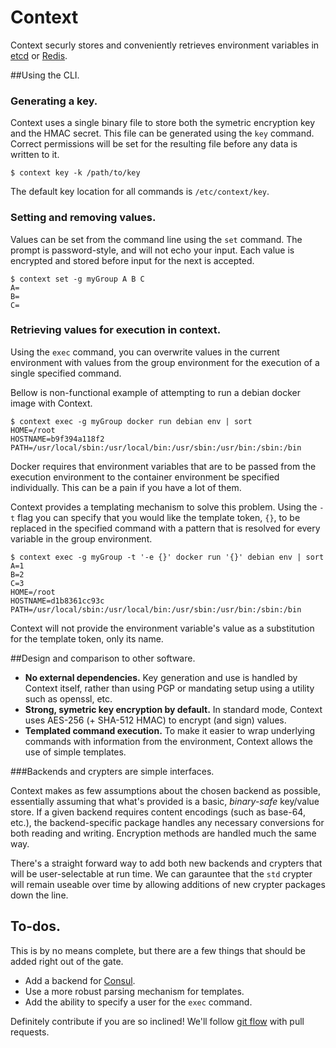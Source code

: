# Context

Context securly stores and conveniently retrieves environment variables in [etcd](https://github.com/coreos/etcd) or [Redis](http://redis.io/).

##Using the CLI.

### Generating a key.

Context uses a single binary file to store both the symetric encryption key and the HMAC secret. This file can be generated using the `key` command. Correct permissions will be set for the resulting file before any data is written to it.

```
$ context key -k /path/to/key
```

The default key location for all commands is `/etc/context/key`.


### Setting and removing values.

Values can be set from the command line using the `set` command. The prompt is password-style, and will not echo your input. Each value is encrypted and stored before input for the next is accepted.

```
$ context set -g myGroup A B C
A=
B=
C=
```

### Retrieving values for execution in context.

Using the `exec` command, you can overwrite values in the current environment with values from the group environment for the execution of a single specified command.

Bellow is non-functional example of attempting to run a debian docker image with Context.

```
$ context exec -g myGroup docker run debian env | sort
HOME=/root
HOSTNAME=b9f394a118f2
PATH=/usr/local/sbin:/usr/local/bin:/usr/sbin:/usr/bin:/sbin:/bin
```

Docker requires that environment variables that are to be passed from the execution environment to the container environment be specified individually. This can be a pain if you have a lot of them.

Context provides a templating mechanism to solve this problem. Using the `-t` flag you can specify that you would like the template token, `{}`, to be replaced in the specified command with a pattern that is resolved for every variable in the group environment.

```
$ context exec -g myGroup -t '-e {}' docker run '{}' debian env | sort
A=1
B=2
C=3
HOME=/root
HOSTNAME=d1b8361cc93c
PATH=/usr/local/sbin:/usr/local/bin:/usr/sbin:/usr/bin:/sbin:/bin
```

Context will not provide the environment variable's value as a substitution for the template token, only its name.



##Design and comparison to other software.

* **No external dependencies.** Key generation and use is handled by Context itself, rather than using PGP or mandating setup using a utility such as openssl, etc.
* **Strong, symetric key encryption by default.** In standard mode, Context uses AES-256 (+ SHA-512 HMAC) to encrypt (and sign) values. 
* **Templated command execution.** To make it easier to wrap underlying commands with information from the environment, Context allows the use of simple templates. 


###Backends and crypters are simple interfaces.

Context makes as few assumptions about the chosen backend as possible, essentially assuming that what's provided is a basic, *binary-safe* key/value store. If a given backend requires content encodings (such as base-64, etc.), the backend-specific package handles any necessary conversions for both reading and writing. Encryption methods are handled much the same way.

There's a straight forward way to add both new backends and crypters that will be user-selectable at run time. We can garauntee that the `std` crypter will remain useable over time by allowing additions of new crypter packages down the line.


## To-dos.

This is by no means complete, but there are a few things that should be added right out of the gate.

* Add a backend for [Consul](https://www.consul.io/).
* Use a more robust parsing mechanism for templates.
* Add the ability to specify a user for the `exec` command.

Definitely contribute if you are so inclined! We'll follow [git flow](http://nvie.com/posts/a-successful-git-branching-model/) with pull requests.